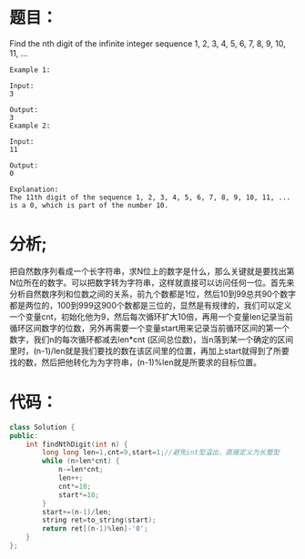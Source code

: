 题目：
==
Find the nth digit of the infinite integer sequence 1, 2, 3, 4, 5, 6, 7, 8, 9, 10, 11, ...
```
Example 1:

Input:
3

Output:
3
Example 2:

Input:
11

Output:
0

Explanation:
The 11th digit of the sequence 1, 2, 3, 4, 5, 6, 7, 8, 9, 10, 11, ... is a 0, which is part of the number 10.
```
分析;
==
把自然数序列看成一个长字符串，求N位上的数字是什么，那么关键就是要找出第N位所在的数字。可以把数字转为字符串，这样就直接可以访问任何一位。首先来分析自然数序列和位数之间的关系，前九个数都是1位，然后10到99总共90个数字都是两位的，100到999这900个数都是三位的，显然是有规律的，我们可以定义一个变量cnt，初始化他为9，然后每次循环扩大10倍，再用一个变量len记录当前循环区间数字的位数，另外再需要一个变量start用来记录当前循环区间的第一个数字，我们n的每次循环都减去len*cnt (区间总位数)，当n落到某一个确定的区间里时，(n-1)/len就是我们要找的数在该区间里的位置，再加上start就得到了所要找的数，然后把他转化为为字符串，(n-1)%len就是所要求的目标位置。

代码：
==
```C++
class Solution {
public:
    int findNthDigit(int n) {
        long long len=1,cnt=9,start=1;//避免int型溢出，直接定义为长整型
        while (n>len*cnt) {
            n-=len*cnt;
            len++;
            cnt*=10;
            start*=10;
        }
        start+=(n-1)/len;
        string ret=to_string(start);
        return ret[(n-1)%len]-'0';
    }
};
```

